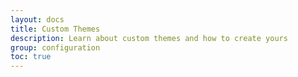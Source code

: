 ```yaml
---
layout: docs
title: Custom Themes
description: Learn about custom themes and how to create yours
group: configuration
toc: true
---
```

